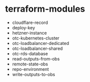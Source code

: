 # terraform-modules

- cloudflare-record
- deploy-key
- hetzner-instance
- otc-kubernetes-cluster
- otc-loadbalancer-dedicated
- otc-loadbalancer-shared
- otc-rds-database
- read-outputs-from-obs
- remote-state-obs
- repo-environment
- write-outputs-to-obs
